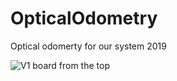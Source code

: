# OpticalOdometry
Optical odomerty for our system 2019

![V1 board from the top](https://raw.githubusercontent.com/sensaorganization/OpticalOdometry/master/pcb_v1/Images/V1.png)
